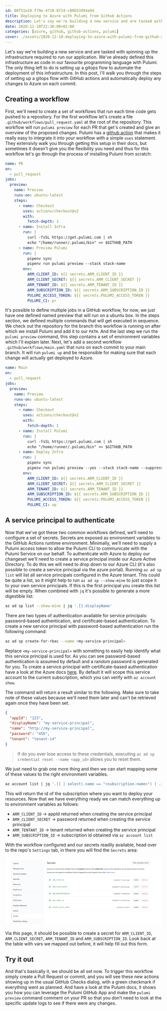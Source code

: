 ```yaml
---
id: 80f51e10-f79e-4718-8724-c80b53d94a9d
title: Deploying to Azure with Pulumi from Github Actions
description: Let's say we're building a new service and are tasked with spinning up the infrastructure required for it to run. It's already defined in code but how do I automate the deployment?
date: 2020-12-10T22:30:00+02:00
categories: [azure, github, github-actions, pulumi]
cover: ./assets/2020-12-10-deploying-to-azure-with-pulumi-from-github-actions/cover.jpg
---
```


Let's say we're building a new service and are tasked with spinning up the infrastructure required to run our application. We've already defined this infrastructure as code in our favourite programming language with Pulumi. The only thing left to do is setting up a gitops flow to automate the deployment of this infrastructure. In this post, I'll walk you through the steps of setting up a gitops flow with GitHub actions and automatically deploy any changes to Azure on each commit.

## Creating a workflow

First, we'll need to create a set of workflows that run each time code gets pushed to a repository. For the first workflow let's create a file `.github/workflows/pull_request.yaml` at the root of the repository. This workflow will run `pulumi preview` for each PR that get's created and give an overview of the proposed changes. Pulumi has a [github action](https://github.com/pulumi/actions) that makes it really easy to integrate it into your workflow with a simple `uses` statement. They extensivly walk you through getting this setup in their docs, but sometimes it doesn't give you the flexibility you need and thus for this workflow let's go through the process of installing Pulumi from scratch:

```yaml
name: PR
on:
  - pull_request
jobs:
  preview:
    name: Preview
    runs-on: ubuntu-latest
    steps:
      - name: Checkout
        uses: actions/checkout@v2
        with:
          fetch-depth: 1
      - name: Install Infra
        run: |
          curl -fsSL https://get.pulumi.com | sh
          echo "/home/runner/.pulumi/bin" >> $GITHUB_PATH
      - name: Preview Pulumi
        run: |
          pipenv sync
          pipenv run pulumi preview --stack stack-name
        env:
          ARM_CLIENT_ID: ${{ secrets.ARM_CLIENT_ID }}
          ARM_CLIENT_SECRET: ${{ secrets.ARM_CLIENT_SECRET }}
          ARM_TENANT_ID: ${{ secrets.ARM_TENANT_ID }}
          ARM_SUBSCRIPTION_ID: ${{ secrets.ARM_SUBSCRIPTION_ID }}
          PULUMI_ACCESS_TOKEN: ${{ secrets.PULUMI_ACCESS_TOKEN }}
          PULUMI_CI: pr
```

It's possible to define multiple jobs in a GitHub workflow, for now, we just have one defined named preview that will run on a ubuntu box. In the steps section, we defined multiple commands that will get executed in sequence. We check out the repository for the branch this workflow is running on after which we install Pulumi and add it to our `PATH`. And the last step we run the `pulumi preview` command, this step contains a set of environment variables which I'll explain later. Next, let's add a second workflow `.github/workflows/main.yaml` that runs on each commit to your main branch. It will run `pulumi up` and be responsible for making sure that each change will actually get deployed to Azure.

```yaml
name: Main
on:
  - pull_request
jobs:
  preview:
    name: Preview
    runs-on: ubuntu-latest
    steps:
      - name: Checkout
        uses: actions/checkout@v2
        with:
          fetch-depth: 1
      - name: Install Pulumi
        run: |
          curl -fsSL https://get.pulumi.com | sh
          echo "/home/runner/.pulumi/bin" >> $GITHUB_PATH
      - name: Deploy Infra
        run: |
          pipenv sync
          pipenv run pulumi preview --yes --stack stack-name --suppress-outputs
        env:
          ARM_CLIENT_ID: ${{ secrets.ARM_CLIENT_ID }}
          ARM_CLIENT_SECRET: ${{ secrets.ARM_CLIENT_SECRET }}
          ARM_TENANT_ID: ${{ secrets.ARM_TENANT_ID }}
          ARM_SUBSCRIPTION_ID: ${{ secrets.ARM_SUBSCRIPTION_ID }}
          PULUMI_ACCESS_TOKEN: ${{ secrets.PULUMI_ACCESS_TOKEN }}
          PULUMI_CI: up
```

## A service principal to authenticate

Now that we've got these two common workflows defined, we’ll need to configure a set of secrets. Secrets are exposed as environment variables to the GitHub Actions runtime environment. Minimally, we'll need to supply a Pulumi access token to allow the Pulumi CLI to communicate with the Pulumi Service on our behalf. To authenticate with Azure to deploy our changeset we'll need to create a service principal inside our Azure Active Directory. To do this we will need to drop down to our Azure CLI (it's also possible to create a service principal via the azure portal). Running `az ad sp list` will list all service principals configured in the Azure tenant. This could be quite a list, so it might help to run `az ad sp --show-mine` to just scope it to your own service principals. If this is the first principal you create this list will be empty. When combined with `jq` it's possible to generate a more digestible list:

```sh
az ad sp list --show-mine | jq '.[].displayName'
```

There are two types of authentication available for service principals: password-based authentication, and certificate-based authentication. To create a new service principal with password-based authentication run the following command: 

```sh
az ad sp create-for-rbac --name <my-service-principal>
```

Replace `<my-service-principal>` with something to easily help identify what this service principal is used for. As you can see password-based authentication is assumed by default and a random password is generated for you. To create a service principal with certificate-based authentication have a look at the Azure docs [here](https://docs.microsoft.com/en-us/cli/azure/create-an-azure-service-principal-azure-cli?view=azure-cli-latest#certificate-based-authentication). By default it will scope this service account to the current subscription, which you can verify with `az account show`.

The command will return a result similar to the following. Make sure to take note of these values because we'll need them later and can't be retrieved again once they have been set.

```json
{
  "appId": "123",
  "displayName": "my-service-principal",
  "name": "http://my-service-principal",
  "password": "456",
  "tenant": "tenant-id"
}
```

> If do you ever lose access to these credentials, executing `az ad sp credential reset --name <app_id>` allows you to reset them.

We just need to grab one more thing and then we can start mapping some of these values to the right environment variables.

```sh
az account list | jq '.[] | select(.name == "<subscription-name>") | .id'
```

This will return the id of the subscription where you want to deploy your resources. Now that we have everything ready we can match everything up to environment variables as follows:
- `ARM_CLIENT_ID` → appId returned when creating the service principal
- `ARM_CLIENT_SECRET` → password returned when creating the service principal
- `ARM_TENTANT_ID` → tenant returned when creating the service principal
- `ARM_SUBSCRIPTION_ID` → subscription id obtained via `az account list`

With the workflow configured and our secrets readily available, head over to the repo's `Settings` tab, in there you will find the `Secrets` area:

![Github secrets config](./assets/2020-12-10-deploying-to-azure-with-pulumi-from-github-actions/github-secrets.png)

Via this page, it should be possible to create a secret for `ARM_CLIENT_ID`, `ARM_CLIENT_SECRET`, `ARM_TENANT_ID` and `ARM_SUBSCRIPTION_ID`. Look back at the table with vars we mapped out before, it will help fill out this form.

## Try it out

And that's basically it, we should be all set now. To trigger this workflow simply create a Pull Request or commit, and you will see these new actions showing up in the usual GitHub Checks dialog, with a green checkmark if everything went as planned. And have a look at the Pulumi docs, it shows you how you can leverage the Pulumi GitHub App and make the `pulumi preview` command comment on your PR so that you don’t need to look at the specific update logs to see if there were any changes.
